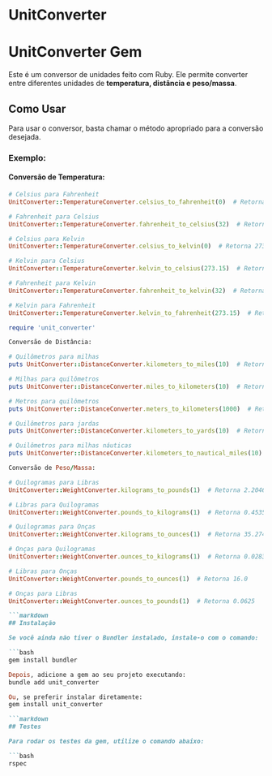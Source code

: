 # UnitConverter

# UnitConverter Gem

Este é um conversor de unidades feito com Ruby. Ele permite converter entre diferentes unidades de **temperatura, distância e peso/massa**.

## Como Usar

Para usar o conversor, basta chamar o método apropriado para a conversão desejada.

### Exemplo:

#### Conversão de Temperatura:

```ruby
# Celsius para Fahrenheit
UnitConverter::TemperatureConverter.celsius_to_fahrenheit(0)  # Retorna 32

# Fahrenheit para Celsius
UnitConverter::TemperatureConverter.fahrenheit_to_celsius(32)  # Retorna 0

# Celsius para Kelvin
UnitConverter::TemperatureConverter.celsius_to_kelvin(0)  # Retorna 273.15

# Kelvin para Celsius
UnitConverter::TemperatureConverter.kelvin_to_celsius(273.15)  # Retorna 0

# Fahrenheit para Kelvin
UnitConverter::TemperatureConverter.fahrenheit_to_kelvin(32)  # Retorna 273.15

# Kelvin para Fahrenheit
UnitConverter::TemperatureConverter.kelvin_to_fahrenheit(273.15)  # Retorna 32

require 'unit_converter'

Conversão de Distância:

# Quilômetros para milhas
puts UnitConverter::DistanceConverter.kilometers_to_miles(10)  # Retorna 6.21371

# Milhas para quilômetros
puts UnitConverter::DistanceConverter.miles_to_kilometers(10)  # Retorna 16.0934

# Metros para quilômetros
puts UnitConverter::DistanceConverter.meters_to_kilometers(1000)  # Retorna 1.0

# Quilômetros para jardas
puts UnitConverter::DistanceConverter.kilometers_to_yards(10)  # Retorna 10936.1

# Quilômetros para milhas náuticas
puts UnitConverter::DistanceConverter.kilometers_to_nautical_miles(10)  # Retorna 5.39957

Conversão de Peso/Massa:

# Quilogramas para Libras
UnitConverter::WeightConverter.kilograms_to_pounds(1)  # Retorna 2.20462

# Libras para Quilogramas
UnitConverter::WeightConverter.pounds_to_kilograms(1)  # Retorna 0.453592

# Quilogramas para Onças
UnitConverter::WeightConverter.kilograms_to_ounces(1)  # Retorna 35.274

# Onças para Quilogramas
UnitConverter::WeightConverter.ounces_to_kilograms(1)  # Retorna 0.0283495

# Libras para Onças
UnitConverter::WeightConverter.pounds_to_ounces(1)  # Retorna 16.0

# Onças para Libras
UnitConverter::WeightConverter.ounces_to_pounds(1)  # Retorna 0.0625

```markdown
## Instalação

Se você ainda não tiver o Bundler instalado, instale-o com o comando:

```bash
gem install bundler

Depois, adicione a gem ao seu projeto executando:
bundle add unit_converter

Ou, se preferir instalar diretamente:
gem install unit_converter

```markdown
## Testes

Para rodar os testes da gem, utilize o comando abaixo:

```bash
rspec